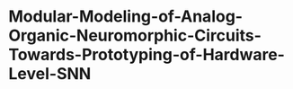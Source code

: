 # Modular-Modeling-of-Analog-Organic-Neuromorphic-Circuits-Towards-Prototyping-of-Hardware-Level-SNN